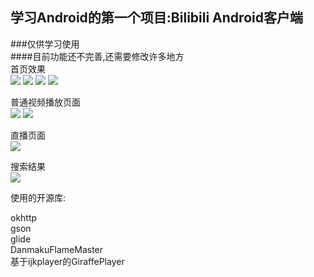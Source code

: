 ## 学习Android的第一个项目:Bilibili Android客户端 ##
###仅供学习使用<br>
####目前功能还不完善,还需要修改许多地方<br>
首页效果<br>
![](http://i.imgur.com/MB6cUNS.png)
![](http://i.imgur.com/cQkk90s.png)
![](http://i.imgur.com/3X2uTZv.png)
![](http://i.imgur.com/eRI56Ks.png)

普通视频播放页面<br>
![](http://i.imgur.com/VgmDTJN.png)
![](http://i.imgur.com/LifPbsL.png)

直播页面<br>
![](http://i.imgur.com/d07FOqa.png)

搜索结果<br>
![](http://i.imgur.com/u2XBcjR.png)

使用的开源库:<br>

<a>okhttp</a><br>
<a>gson</a><br>
<a>glide</a><br>
<a>DanmakuFlameMaster</a><br>
基于<a>ijkplayer</a>的<a>GiraffePlayer</a><br>

